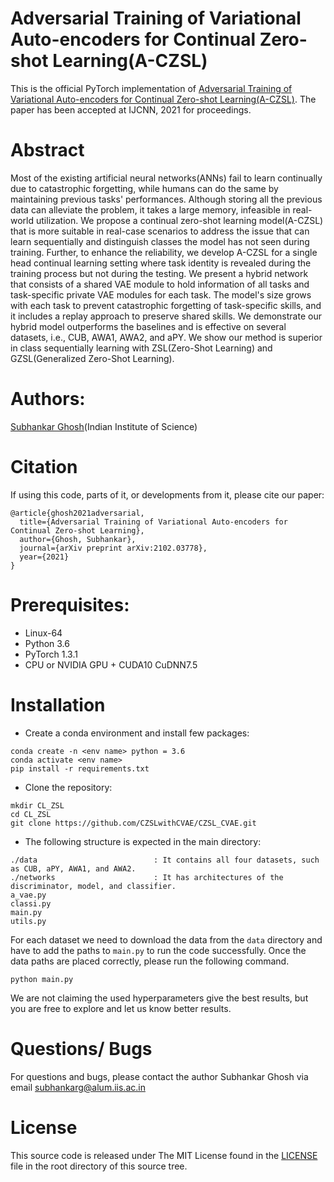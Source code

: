 # Adversarial Training of Variational Auto-encoders for Continual Zero-shot Learning(A-CZSL)
This is the official PyTorch implementation of [Adversarial Training of Variational Auto-encoders for Continual Zero-shot Learning(A-CZSL)](https://arxiv.org/abs/2102.03778). The paper has been accepted at IJCNN, 2021 for proceedings.
# Abstract 
Most of the existing artificial neural networks(ANNs) fail to learn continually due to catastrophic forgetting, while humans can do the same by maintaining previous tasks' performances. Although storing all the previous data can alleviate the problem, it takes a large memory, infeasible in real-world utilization. We propose a continual zero-shot learning model(A-CZSL) that is more suitable in real-case scenarios to address the issue that can learn sequentially and distinguish classes the model has not seen during training. Further, to enhance the reliability, we develop A-CZSL for a single head continual learning setting where task identity is revealed during the training
process but not during the testing. We present a hybrid network that consists of a shared VAE module to hold information of all tasks and task-specific private VAE modules for each task. The model's size grows with each task to prevent catastrophic forgetting of task-specific skills, and it includes a replay approach to preserve shared skills. We demonstrate our hybrid model outperforms the baselines and is effective on several datasets, i.e., CUB, AWA1, AWA2, and aPY. We show our method is superior in class sequentially learning with ZSL(Zero-Shot Learning) and GZSL(Generalized Zero-Shot Learning).

# Authors:
[Subhankar Ghosh](https://sites.google.com/view/subhankarghosh/home)(Indian Institute of Science)
# Citation
If using this code, parts of it, or developments from it, please cite our paper:
```
@article{ghosh2021adversarial,
  title={Adversarial Training of Variational Auto-encoders for Continual Zero-shot Learning},
  author={Ghosh, Subhankar},
  journal={arXiv preprint arXiv:2102.03778},
  year={2021}
}
```
# Prerequisites:
- Linux-64
- Python 3.6
- PyTorch 1.3.1
- CPU or NVIDIA GPU + CUDA10 CuDNN7.5

# Installation
- Create a conda environment and install few packages:
 ```
conda create -n <env name> python = 3.6
conda activate <env name>
pip install -r requirements.txt
```
- Clone the repository:
 ```
mkdir CL_ZSL
cd CL_ZSL
git clone https://github.com/CZSLwithCVAE/CZSL_CVAE.git
```
- The following structure is expected in the main directory:
 ```
./data                          : It contains all four datasets, such as CUB, aPY, AWA1, and AWA2.
./networks                      : It has architectures of the discriminator, model, and classifier.
a_vae.py                        
classi.py
main.py
utils.py
```
For each dataset we need to download the data from the `data` directory and have to add the paths to `main.py` to run the code successfully.
Once the data paths are placed correctly, please run the following command.
```
python main.py
```

We are not claiming the used hyperparameters give the best results, but you are free to explore and let us know better results. 
# Questions/ Bugs
For questions and bugs, please contact the author Subhankar Ghosh via email [subhankarg@alum.iis.ac.in](mailto:x@x.com)
# License
This source code is released under The MIT License found in the [LICENSE](https://github.com/CZSLwithCVAE/CZSL_CVAE/blob/main/LICENSE) file in the root directory of this source tree.
